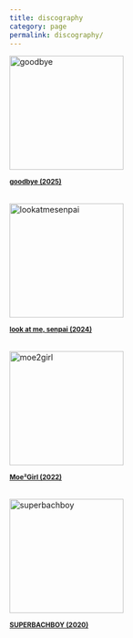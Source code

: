 ```yaml
---
title: discography
category: page
permalink: discography/
---
```




<a href="https://yuriumemoto.bandcamp.com/track/goodbye">
    <img src="https://www.yuriumemoto.com/pics/goodbye.jpeg" alt="goodbye" width="200">
</a>

<small>**[goodbye (2025)](https://yuriumemoto.bandcamp.com/track/goodbye)**</small>

<br>

<a href="https://yuriumemoto.bandcamp.com/track/look-at-me-senpai">
    <img src="https://www.yuriumemoto.com/pics/lookatmesenpai.jpeg" alt="lookatmesenpai" width="200">
</a>

<small>**[look at me, senpai (2024)](https://yuriumemoto.bandcamp.com/track/look-at-me-senpai)**</small>

<br>

<a href="https://yuriumemoto.bandcamp.com/album/moe-girl">
    <img src="https://www.yuriumemoto.com/pics/Moe2Girl.jpeg" alt="moe2girl" width="200">
</a>

<small>**[Moe²Girl (2022)](https://yuriumemoto.bandcamp.com/album/moe-girl)**</small>

<br>

<a href="https://yuriumemoto.bandcamp.com/track/superbachboy">
    <img src="https://www.yuriumemoto.com/pics/superbachboy.jpeg" alt="superbachboy" width="200">
</a>

<small>**[SUPERBACHBOY (2020)](https://yuriumemoto.bandcamp.com/track/superbachboy)**</small>

